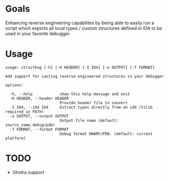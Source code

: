 # Goals
Enhancing reverse engineering capabilites by being able to easily run a script which exports all local types / custom structures defined in IDA to be used in your favorite debugger.

# Usage
```
usage: structbug [-h] [-H HEADER] [-I I64] [-o OUTPUT] [-f FORMAT]

Add support for casting reverse engineered structures in your debugger

options:

  -h, --help            show this help message and exit
  -H HEADER, --header HEADER
                        Provide header file to convert
  -I I64, --i64 I64     Extract types directly from an idb (tilib required in PATH)
  -o OUTPUT, --output OUTPUT
                        Output file name (default: source_name.debug/pdb)
  -f FORMAT, --format FORMAT
                        Debug format DWARF/PDB. (default: current platform)
```

# TODO
- Ghidra support
